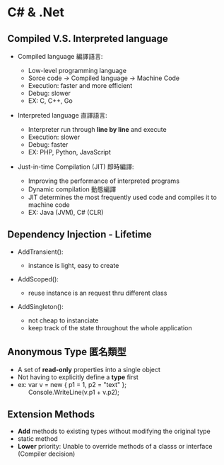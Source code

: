 # C# & .Net

## Compiled V.S. Interpreted language

- Compiled language 編譯語言:
    - Low-level programming language
    - Sorce code -> Compiled language -> Machine Code
    - Execution: faster and more efficient
    - Debug: slower
    - EX: C, C++, Go

- Interpreted language 直譯語言:
    - Interpreter run through **line by line** and execute
    - Execution: slower
    - Debug: faster
    - EX: PHP, Python, JavaScript

- Just-in-time Compilation (JIT) 即時編譯:
    - Improving the performance of interpreted programs
    - Dynamic compilation 動態編譯
    - JIT determines the most frequently used code and compiles it to machine code
    - EX: Java (JVM), C# (CLR)

## Dependency Injection - Lifetime

- AddTransient():
    - instance is light, easy to create

- AddScoped():
    - reuse instance is an request thru different class

- AddSingleton():
    - not cheap to instanciate
    - keep track of the state throughout the whole application

## Anonymous Type 匿名類型

- A set of **read-only** properties into a single object
- Not having to explicitly define a **type** first
- ex: var v = new { p1 = 1, p2 = "text" };  
&nbsp; &nbsp; &nbsp; Console.WriteLine(v.p1 + v.p2);

## Extension Methods
- **Add** methods to existing types without modifying the original type
- static method
- **Lower** priority: Unable to override methods of a classs or interface (Compiler decision)
